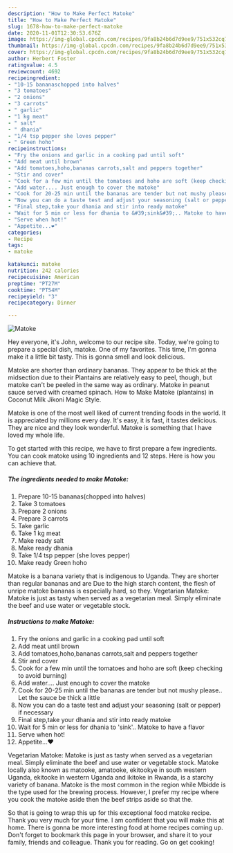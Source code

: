 ```yaml
---
description: "How to Make Perfect Matoke"
title: "How to Make Perfect Matoke"
slug: 1678-how-to-make-perfect-matoke
date: 2020-11-01T12:30:53.676Z
image: https://img-global.cpcdn.com/recipes/9fa8b24b6d7d9ee9/751x532cq70/matoke-recipe-main-photo.jpg
thumbnail: https://img-global.cpcdn.com/recipes/9fa8b24b6d7d9ee9/751x532cq70/matoke-recipe-main-photo.jpg
cover: https://img-global.cpcdn.com/recipes/9fa8b24b6d7d9ee9/751x532cq70/matoke-recipe-main-photo.jpg
author: Herbert Foster
ratingvalue: 4.5
reviewcount: 4692
recipeingredient:
- "10-15 bananaschopped into halves"
- "3 tomatoes"
- "2 onions"
- "3 carrots"
- " garlic"
- "1 kg meat"
- " salt"
- " dhania"
- "1/4 tsp pepper she loves pepper"
- " Green hoho"
recipeinstructions:
- "Fry the onions and garlic in a cooking pad until soft"
- "Add meat until brown"
- "Add tomatoes,hoho,bananas carrots,salt and peppers together"
- "Stir and cover"
- "Cook for a few min until the tomatoes and hoho are soft (keep checking to avoid burning)"
- "Add water.... Just enough to cover the matoke"
- "Cook for 20-25 min until the bananas are tender but not mushy please.. Let the sauce be thick a little"
- "Now you can do a taste test and adjust your seasoning (salt or pepper) if necessary"
- "Final step,take your dhania and stir into ready matoke"
- "Wait for 5 min or less for dhania to &#39;sink&#39;.. Matoke to have a flavor"
- "Serve when hot!"
- "Appetite...❤"
categories:
- Recipe
tags:
- matoke

katakunci: matoke 
nutrition: 242 calories
recipecuisine: American
preptime: "PT27M"
cooktime: "PT54M"
recipeyield: "3"
recipecategory: Dinner

---
```



![Matoke](https://img-global.cpcdn.com/recipes/9fa8b24b6d7d9ee9/751x532cq70/matoke-recipe-main-photo.jpg)

Hey everyone, it's John, welcome to our recipe site. Today, we're going to prepare a special dish, matoke. One of my favorites. This time, I'm gonna make it a little bit tasty. This is gonna smell and look delicious.

Matoke are shorter than ordinary bananas. They appear to be thick at the midsection due to their Plantains are relatively easy to peel, though, but matoke can&#39;t be peeled in the same way as ordinary. Matoke in peanut sauce served with creamed spinach. How to Make Matoke (plantains) in Coconut Milk Jikoni Magic Style.

Matoke is one of the most well liked of current trending foods in the world. It is appreciated by millions every day. It's easy, it is fast, it tastes delicious. They are nice and they look wonderful. Matoke is something that I have loved my whole life.


To get started with this recipe, we have to first prepare a few ingredients. You can cook matoke using 10 ingredients and 12 steps. Here is how you can achieve that.

<!--inarticleads1-->

##### The ingredients needed to make Matoke:

1. Prepare 10-15 bananas(chopped into halves)
1. Take 3 tomatoes
1. Prepare 2 onions
1. Prepare 3 carrots
1. Take  garlic
1. Take 1 kg meat
1. Make ready  salt
1. Make ready  dhania
1. Take 1/4 tsp pepper (she loves pepper)
1. Make ready  Green hoho


Matoke is a banana variety that is indigenous to Uganda. They are shorter than regular bananas and are Due to the high starch content, the flesh of unripe matoke bananas is especially hard, so they. Vegetarian Matoke: Matoke is just as tasty when served as a vegetarian meal. Simply eliminate the beef and use water or vegetable stock. 

<!--inarticleads2-->

##### Instructions to make Matoke:

1. Fry the onions and garlic in a cooking pad until soft
1. Add meat until brown
1. Add tomatoes,hoho,bananas carrots,salt and peppers together
1. Stir and cover
1. Cook for a few min until the tomatoes and hoho are soft (keep checking to avoid burning)
1. Add water.... Just enough to cover the matoke
1. Cook for 20-25 min until the bananas are tender but not mushy please.. Let the sauce be thick a little
1. Now you can do a taste test and adjust your seasoning (salt or pepper) if necessary
1. Final step,take your dhania and stir into ready matoke
1. Wait for 5 min or less for dhania to &#39;sink&#39;.. Matoke to have a flavor
1. Serve when hot!
1. Appetite...❤


Vegetarian Matoke: Matoke is just as tasty when served as a vegetarian meal. Simply eliminate the beef and use water or vegetable stock. Matoke locally also known as matooke, amatooke, ekitookye in south western Uganda, ekitooke in western Uganda and ikitoke in Rwanda, is a starchy variety of banana. Matoke is the most common in the region while Mbidde is the type used for the brewing process. However, I prefer my recipe where you cook the matoke aside then the beef strips aside so that the. 

So that is going to wrap this up for this exceptional food matoke recipe. Thank you very much for your time. I am confident that you will make this at home. There is gonna be more interesting food at home recipes coming up. Don't forget to bookmark this page in your browser, and share it to your family, friends and colleague. Thank you for reading. Go on get cooking!
